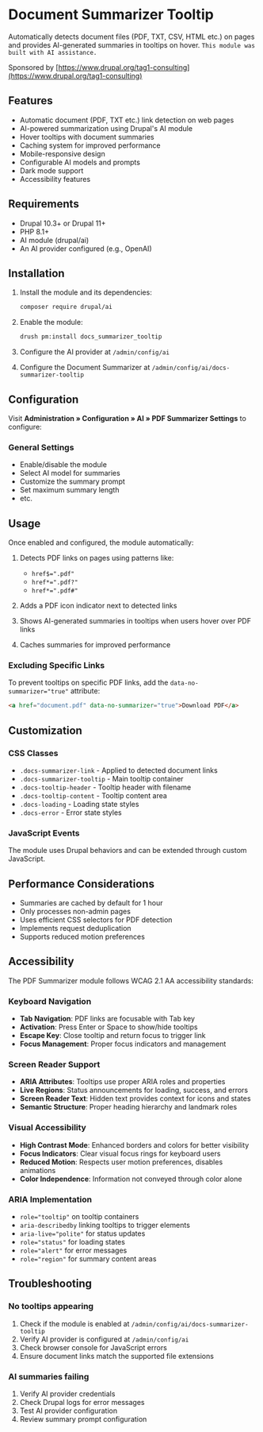 # Document Summarizer Tooltip

Automatically detects document files (PDF, TXT, CSV, HTML etc.) on pages and provides AI-generated summaries in tooltips on hover.
`This module was built with AI assistance.`

Sponsored by [https://www.drupal.org/tag1-consulting](https://www.drupal.org/tag1-consulting)

## Features

- Automatic document (PDF, TXT etc.) link detection on web pages
- AI-powered summarization using Drupal's AI module
- Hover tooltips with document summaries
- Caching system for improved performance
- Mobile-responsive design
- Configurable AI models and prompts
- Dark mode support
- Accessibility features

## Requirements

- Drupal 10.3+ or Drupal 11+
- PHP 8.1+
- AI module (drupal/ai)
- An AI provider configured (e.g., OpenAI)

## Installation

1. Install the module and its dependencies:
   ```bash
   composer require drupal/ai
   ```

2. Enable the module:
   ```bash
   drush pm:install docs_summarizer_tooltip
   ```

3. Configure the AI provider at `/admin/config/ai`

4. Configure the Document Summarizer at `/admin/config/ai/docs-summarizer-tooltip`

## Configuration

Visit **Administration » Configuration » AI » PDF Summarizer Settings** to configure:

### General Settings
- Enable/disable the module
- Select AI model for summaries
- Customize the summary prompt
- Set maximum summary length
- etc.

## Usage

Once enabled and configured, the module automatically:

1. Detects PDF links on pages using patterns like:
   - `href$=".pdf"`
   - `href*=".pdf?"`
   - `href*=".pdf#"`

2. Adds a PDF icon indicator next to detected links

3. Shows AI-generated summaries in tooltips when users hover over PDF links

4. Caches summaries for improved performance

### Excluding Specific Links

To prevent tooltips on specific PDF links, add the `data-no-summarizer="true"` attribute:

```html
<a href="document.pdf" data-no-summarizer="true">Download PDF</a>
```

## Customization

### CSS Classes
- `.docs-summarizer-link` - Applied to detected document links
- `.docs-summarizer-tooltip` - Main tooltip container
- `.docs-tooltip-header` - Tooltip header with filename
- `.docs-tooltip-content` - Tooltip content area
- `.docs-loading` - Loading state styles
- `.docs-error` - Error state styles

### JavaScript Events
The module uses Drupal behaviors and can be extended through custom JavaScript.

## Performance Considerations

- Summaries are cached by default for 1 hour
- Only processes non-admin pages
- Uses efficient CSS selectors for PDF detection
- Implements request deduplication
- Supports reduced motion preferences

## Accessibility

The PDF Summarizer module follows WCAG 2.1 AA accessibility standards:

### Keyboard Navigation
- **Tab Navigation**: PDF links are focusable with Tab key
- **Activation**: Press Enter or Space to show/hide tooltips
- **Escape Key**: Close tooltip and return focus to trigger link
- **Focus Management**: Proper focus indicators and management

### Screen Reader Support
- **ARIA Attributes**: Tooltips use proper ARIA roles and properties
- **Live Regions**: Status announcements for loading, success, and errors
- **Screen Reader Text**: Hidden text provides context for icons and states
- **Semantic Structure**: Proper heading hierarchy and landmark roles

### Visual Accessibility
- **High Contrast Mode**: Enhanced borders and colors for better visibility
- **Focus Indicators**: Clear visual focus rings for keyboard users
- **Reduced Motion**: Respects user motion preferences, disables animations
- **Color Independence**: Information not conveyed through color alone

### ARIA Implementation
- `role="tooltip"` on tooltip containers
- `aria-describedby` linking tooltips to trigger elements
- `aria-live="polite"` for status updates
- `role="status"` for loading states
- `role="alert"` for error messages
- `role="region"` for summary content areas

## Troubleshooting

### No tooltips appearing
1. Check if the module is enabled at `/admin/config/ai/docs-summarizer-tooltip`
2. Verify AI provider is configured at `/admin/config/ai`
3. Check browser console for JavaScript errors
4. Ensure document links match the supported file extensions

### AI summaries failing
1. Verify AI provider credentials
2. Check Drupal logs for error messages
3. Test AI provider configuration
4. Review summary prompt configuration
